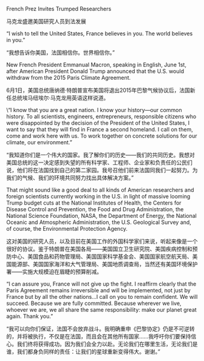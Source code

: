 French Prez Invites Trumped Researchers

马克龙盛邀美国研究人员到法发展

“I wish to tell the United States, France believes in you. The world believes in you.”

“我想告诉你美国，法国相信你。世界相信你。”

New French President Emmanual Macron, speaking in English, June 1st, after American President Donald Trump announced that the U.S. would withdraw from the 2015 Paris Climate Agreement.

6月1日，美国总统唐纳德·特朗普宣布美国将退出2015年巴黎气候协议后，法国新任总统埃马纽埃尔·马克龙用英语这样说道。

\“I know that you are a great nation. I know your history—our common history. To all scientists, engineers, entrepreneurs, responsible citizens who were disappointed by the decision of the President of the United States, I want to say that they will find in France a second homeland. I call on them, come and work here with us. To work together on concrete solutions for our climate, our environment.”

“我知道你们是一个伟大的国家。我了解你们的历史——我们的共同历史。我想对美国总统的这一决定感到失望的所有科学家、工程师、企业家和负责任的公民们说，他们将在法国找到自己的第二家园。我号召他们前来法国同我们一起努力。为我们的气候、我们的环境共同努力找出具体解决方案。”

That might sound like a good deal to all kinds of American researchers and foreign scientists currently working in the U.S. in light of massive looming Trump budget cuts at the National Institutes of Health, the Centers for Disease Control and Prevention, the Food and Drug Administration, the National Science Foundation, NASA, the Department of Energy, the National Oceanic and Atmospheric Administration, the U.S. Geological Survey and, of course, the Environmental Protection Agency.

这对美国的研究人员，以及目前在美国工作的外国科学家们来说，听起来像是一个很好的协议。鉴于特朗普在美国各局——美国国立卫生研究院、美国疾病控制和预防中心、美国食品和药物管理局、美国国家科学基金会、美国国家航空航天局、美国能源部、美国国家海洋和大气管理局、美国地质调查局，当然还有美国环境保护署——实施大规模迫在眉睫的预算削减。

“I can assure you, France will not give up the fight. I reaffirm clearly that the Paris Agreement remains irreversible and will be implemented, not just by France but by all the other nations...I call on you to remain confident. We will succeed. Because we are fully committed. Because wherever we live, whoever we are, we all share the same responsibility: make our planet great again. Thank you.”

“我可以向你们保证，法国不会放弃战斗。我明确重申《巴黎协定》仍是不可逆转的，并将被执行，不仅是在法国，而且会在其他所有国家……我呼吁你们要保持信心。我们终将获得成功。因为我们会全力以赴。无论我们在哪里生活，无论我们是谁，我们都身负同样的责任：让我们的星球重新变得伟大。谢谢。”

